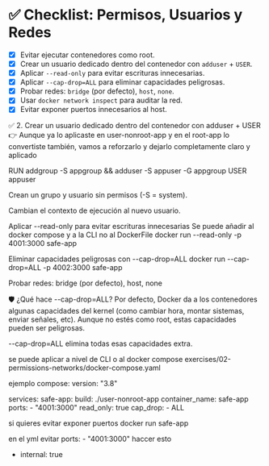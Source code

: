 # ✅ Checklist: Permisos, Usuarios y Redes

- [x] Evitar ejecutar contenedores como root.
- [x] Crear un usuario dedicado dentro del contenedor con `adduser` + `USER`.
- [x] Aplicar `--read-only` para evitar escrituras innecesarias.
- [x] Aplicar `--cap-drop=ALL` para eliminar capacidades peligrosas.
- [x] Probar redes: `bridge` (por defecto), `host`, `none`.
- [x] Usar `docker network inspect` para auditar la red.
- [x] Evitar exponer puertos innecesarios al host.

✅ 2. Crear un usuario dedicado dentro del contenedor con adduser + USER
👉 Aunque ya lo aplicaste en user-nonroot-app y en el root-app lo convertiste también, vamos a reforzarlo y dejarlo completamente claro y aplicado

RUN addgroup -S appgroup && adduser -S appuser -G appgroup
USER appuser

Crean un grupo y usuario sin permisos (-S = system).

Cambian el contexto de ejecución al nuevo usuario.

Aplicar --read-only para evitar escrituras innecesarias
Se puede añadir al docker compose y a la CLI no al DockerFile
docker run --read-only -p 4001:3000 safe-app

Eliminar capacidades peligrosas con --cap-drop=ALL
docker run --cap-drop=ALL -p 4002:3000 safe-app

Probar redes: bridge (por defecto), host, none

🛡️ ¿Qué hace --cap-drop=ALL?
Por defecto, Docker da a los contenedores algunas capacidades del kernel (como cambiar hora, montar sistemas, enviar señales, etc).
Aunque no estés como root, estas capacidades pueden ser peligrosas.

--cap-drop=ALL elimina todas esas capacidades extra.

se puede aplicar a nivel de CLI o al docker compose
exercises/02-permissions-networks/docker-compose.yaml

ejemplo compose:
version: "3.8"

services:
safe-app:
build: ./user-nonroot-app
container_name: safe-app
ports: - "4001:3000"
read_only: true
cap_drop: - ALL

si quieres evitar exponer puertos
docker run safe-app

en el yml
evitar
ports: - "4001:3000"
haccer esto

- internal: true
